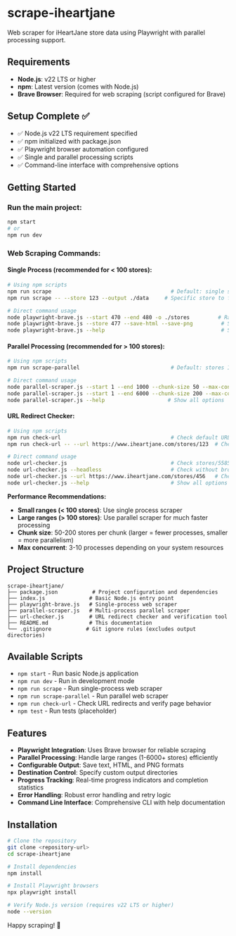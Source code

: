 # scrape-iheartjane

Web scraper for iHeartJane store data using Playwright with parallel processing support.

## Requirements

- **Node.js**: v22 LTS or higher
- **npm**: Latest version (comes with Node.js)
- **Brave Browser**: Required for web scraping (script configured for Brave)

## Setup Complete ✅

- ✅ Node.js v22 LTS requirement specified
- ✅ npm initialized with package.json
- ✅ Playwright browser automation configured
- ✅ Single and parallel processing scripts
- ✅ Command-line interface with comprehensive options

## Getting Started

### Run the main project:
```bash
npm start
# or
npm run dev
```

### Web Scraping Commands:

#### Single Process (recommended for < 100 stores):
```bash
# Using npm scripts
npm run scrape                                      # Default: single store 477
npm run scrape -- --store 123 --output ./data     # Specific store to folder

# Direct command usage
node playwright-brave.js --start 470 --end 480 -o ./stores         # Range of stores
node playwright-brave.js --store 477 --save-html --save-png         # Save all formats
node playwright-brave.js --help                                     # Show all options
```

#### Parallel Processing (recommended for > 100 stores):
```bash
# Using npm scripts  
npm run scrape-parallel                             # Default: stores 1-6000

# Direct command usage
node parallel-scraper.js --start 1 --end 1000 --chunk-size 50 --max-concurrent 10
node parallel-scraper.js --start 1 --end 6000 --chunk-size 200 --max-concurrent 8 --headless
node parallel-scraper.js --help                    # Show all options
```

#### URL Redirect Checker:
```bash
# Using npm scripts
npm run check-url                                   # Check default URL (stores/5585)
npm run check-url -- --url https://www.iheartjane.com/stores/123  # Check custom URL

# Direct command usage
node url-checker.js                                 # Check stores/5585 with browser UI
node url-checker.js --headless                      # Check without browser UI
node url-checker.js --url https://www.iheartjane.com/stores/456   # Check specific store
node url-checker.js --help                          # Show all options
```

**Performance Recommendations:**
- **Small ranges (< 100 stores)**: Use single process scraper
- **Large ranges (> 100 stores)**: Use parallel scraper for much faster processing
- **Chunk size**: 50-200 stores per chunk (larger = fewer processes, smaller = more parallelism)
- **Max concurrent**: 3-10 processes depending on your system resources

## Project Structure

```
scrape-iheartjane/
├── package.json           # Project configuration and dependencies
├── index.js              # Basic Node.js entry point
├── playwright-brave.js   # Single-process web scraper
├── parallel-scraper.js   # Multi-process parallel scraper
├── url-checker.js        # URL redirect checker and verification tool
├── README.md             # This documentation
└── .gitignore           # Git ignore rules (excludes output directories)
```

## Available Scripts

- `npm start` - Run basic Node.js application
- `npm run dev` - Run in development mode  
- `npm run scrape` - Run single-process web scraper
- `npm run scrape-parallel` - Run parallel web scraper
- `npm run check-url` - Check URL redirects and verify page behavior
- `npm test` - Run tests (placeholder)

## Features

- **Playwright Integration**: Uses Brave browser for reliable scraping
- **Parallel Processing**: Handle large ranges (1-6000+ stores) efficiently
- **Configurable Output**: Save text, HTML, and PNG formats
- **Destination Control**: Specify custom output directories
- **Progress Tracking**: Real-time progress indicators and completion statistics
- **Error Handling**: Robust error handling and retry logic
- **Command Line Interface**: Comprehensive CLI with help documentation

## Installation

```bash
# Clone the repository
git clone <repository-url>
cd scrape-iheartjane

# Install dependencies
npm install

# Install Playwright browsers
npx playwright install

# Verify Node.js version (requires v22 LTS or higher)
node --version
```

Happy scraping! 🚀
